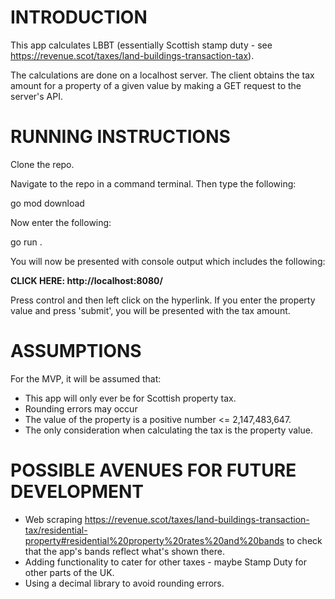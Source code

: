 INTRODUCTION
============

This app calculates LBBT (essentially Scottish stamp duty - see https://revenue.scot/taxes/land-buildings-transaction-tax).

The calculations are done on a localhost server. The client obtains the tax amount for a property of a given value by making a GET request to 
the server's API.

RUNNING INSTRUCTIONS
====================

Clone the repo. 

Navigate to the repo in a command terminal. Then type the following:

go mod download

Now enter the following:

go run .

You will now be presented with console output which includes the following:

**CLICK HERE: http://localhost:8080/**

Press control and then left click on the hyperlink. If you enter the property value and press 'submit', you will be presented with the tax amount.

ASSUMPTIONS
===========

For the MVP, it will be assumed that:

- This app will only ever be for Scottish property tax.
- Rounding errors may occur
- The value of the property is a positive number <= 2,147,483,647.
- The only consideration when calculating the tax is the property value. 


POSSIBLE AVENUES FOR FUTURE DEVELOPMENT
=======================================
- Web scraping https://revenue.scot/taxes/land-buildings-transaction-tax/residential-property#residential%20property%20rates%20and%20bands to check that the app's bands reflect what's shown there. 
- Adding functionality to cater for other taxes - maybe Stamp Duty for other parts of the UK.
- Using a decimal library to avoid rounding errors. 
